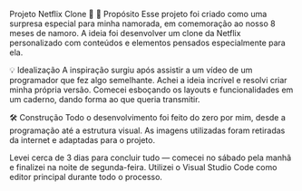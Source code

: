 Projeto Netflix Clone 💖
🎯 Propósito
Esse projeto foi criado como uma surpresa especial para minha namorada, em comemoração ao nosso 8 meses de namoro. A ideia foi desenvolver um clone da Netflix personalizado com conteúdos e elementos pensados especialmente para ela.

💡 Idealização
A inspiração surgiu após assistir a um vídeo de um programador que fez algo semelhante. Achei a ideia incrível e resolvi criar minha própria versão. Comecei esboçando os layouts e funcionalidades em um caderno, dando forma ao que queria transmitir.

🛠️ Construção
Todo o desenvolvimento foi feito do zero por mim, desde a programação até a estrutura visual. As imagens utilizadas foram retiradas da internet e adaptadas para o projeto.

Levei cerca de 3 dias para concluir tudo — comecei no sábado pela manhã e finalizei na noite de segunda-feira.
Utilizei o Visual Studio Code como editor principal durante todo o processo.